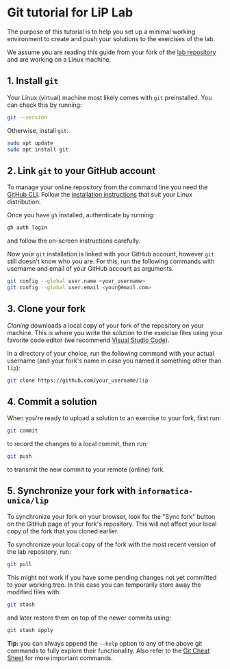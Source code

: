 # Git tutorial for LiP Lab

The purpose of this tutorial is to help you set up a minimal working environment to create and push your solutions to the exercises of the lab.

We assume you are reading this guide from your fork of the [lab repository](https://github.com/informatica-unica/lip) and are working on a Linux machine.

## 1. Install `git`

Your Linux (virtual) machine most likely comes with `git` preinstalled. You can check this by running:

```bash
git --version
```

Otherwise, install `git`:

```bash
sudo apt update
sudo apt install git
```

## 2. Link `git` to your GitHub account

To manage your online repository from the command line you need the [GitHub CLI](https://github.com/cli/cli). Follow the [installation instructions](https://github.com/cli/cli) that suit your Linux distribution.

Once you have `gh` installed, authenticate by running:

```bash
gh auth login
```

and follow the on-screen instructions carefully.

Now your `git` installation is linked with your GitHub account, however `git` still doesn't know who you are. For this, run the following commands with username and email of your GitHub account as arguments.

```bash
git config --global user.name <your_username>
git config --global user.email <your@email.com>
```

## 3. Clone your fork

*Cloning* downloads a local copy of your fork of the repository on your machine. This is where you write the solution to the exercise files using your favorite code editor (we recommend [Visual Studio Code](https://code.visualstudio.com/docs/setup/linux)).

In a directory of your choice, run the following command with your actual username (and your fork's name in case you named it something other than `lip`): 

```bash
git clone https://github.com/your_username/lip
```

## 4. Commit a solution

When you're ready to upload a solution to an exercise to your fork, first run:

```bash
git commit
```

to record the changes to a local commit, then run:

```bash
git push
```

to transmit the new commit to your remote (online) fork.

## 5. Synchronize your fork with `informatica-unica/lip`

To synchronize your fork on your browser, look for the "Sync fork" button on the GitHub page of your fork's repository. This will not affect your local copy of the fork that you cloned earlier.

To synchronize your local copy of the fork with the most recent version of the lab repository, run:

```bash
git pull
```

This might not work if you have some pending changes not yet committed to your working tree. In this case you can temporarily store away the modified files with:

```bash
git stash
```

and later restore them on top of the newer commits using:

```bash
git stash apply
```

**Tip:** you can always append the `--help` option to any of the above git commands to fully explore their functionality. Also refer to the [Git Cheat Sheet](https://education.github.com/git-cheat-sheet-education.pdf) for more important commands.









